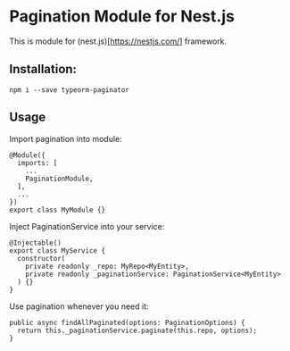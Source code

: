 # Pagination Module for Nest.js

This is module for (nest.js)[https://nestjs.com/] framework.

## Installation:

`npm i --save typeorm-paginator`

## Usage
Import pagination into module:

```
@Module({
  imports: [
    ...
    PaginationModule,
  ],
  ...
})
export class MyModule {}
```

Inject PaginationService into your service:

```
@Injectable()
export class MyService {
  constructor(
    private readonly _repo: MyRepo<MyEntity>,
    private readonly _paginationService: PaginationService<MyEntity>
  ) {}
}
```

Use pagination whenever you need it:

```
public async findAllPaginated(options: PaginationOptions) {
  return this._paginationService.paginate(this.repo, options);
}
```
